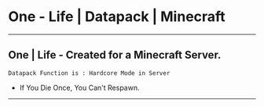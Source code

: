 # One - Life | Datapack | Minecraft
---------------------------------------------------
## One | Life - Created for a Minecraft Server.

```
Datapack Function is : Hardcore Mode in Server
```

- If You Die Once, You Can't Respawn.
___________________________________________________

